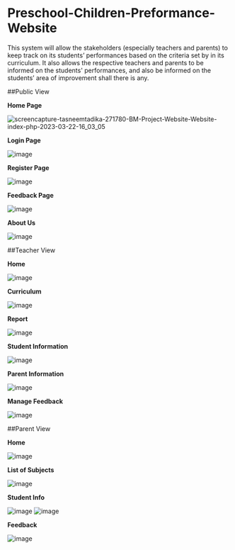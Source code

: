 # Preschool-Children-Preformance-Website
This system will allow the stakeholders (especially teachers and parents) to keep track on its students’ performances based on the criteria set by in its curriculum. It also allows the respective teachers and parents to be informed on the students' performances, and also be informed on the students’ area of improvement shall there is any. 

##Public View

**Home Page**

![screencapture-tasneemtadika-271780-BM-Project-Website-Website-index-php-2023-03-22-16_03_05](https://user-images.githubusercontent.com/55232967/226837785-8c841f68-570a-4e06-bf28-5fd7c6aaad23.png)

**Login Page**

![image](https://user-images.githubusercontent.com/55232967/226837285-042ac562-a8bb-4ee6-a76c-f10a7ba0c80f.png)

**Register Page**

![image](https://user-images.githubusercontent.com/55232967/226837366-259fdb82-5677-4633-ad14-d1c94446bc1e.png)

**Feedback Page**

![image](https://user-images.githubusercontent.com/55232967/226837437-0525d202-d3ca-4a85-a1b0-9b328ba85885.png)

**About Us**

![image](https://user-images.githubusercontent.com/55232967/226837509-3a9a70f5-d539-43bf-bf29-c8a0eb4ed107.png)

##Teacher View

**Home**

![image](https://user-images.githubusercontent.com/55232967/226839594-afd2f2be-8953-4016-8b70-8835eff9f6d5.png)

**Curriculum**

![image](https://user-images.githubusercontent.com/55232967/226839651-7675a968-9eee-4841-80eb-f4a126d116b0.png)

**Report**

![image](https://user-images.githubusercontent.com/55232967/226839699-4074f97f-3fb9-4d4b-a353-f095a738e149.png)

**Student Information**

![image](https://user-images.githubusercontent.com/55232967/226839770-7f07e735-8f27-4b1b-ac23-3f02e2f7eec8.png)

**Parent Information**

![image](https://user-images.githubusercontent.com/55232967/226839831-98cdef7a-443a-4e52-981e-d8e172424008.png)

**Manage Feedback**

![image](https://user-images.githubusercontent.com/55232967/226840094-35ee1a6e-2788-4d04-8dee-b31bcb563d6f.png)



##Parent View

**Home**

![image](https://user-images.githubusercontent.com/55232967/226838234-0017810a-50f1-4115-b323-c39f42d2d220.png)

**List of Subjects**

![image](https://user-images.githubusercontent.com/55232967/226838268-4bc90913-ad86-4e3f-84ad-d80a79f76c1b.png)

**Student Info**

![image](https://user-images.githubusercontent.com/55232967/226838325-87536386-2352-408b-8cf8-9c8d051f48f0.png)
![image](https://user-images.githubusercontent.com/55232967/226839352-a5951e9d-98ae-41dc-bafc-0c9b5a793145.png)


**Feedback**

![image](https://user-images.githubusercontent.com/55232967/226838362-dbcc82df-1412-4b98-91b6-4d8caa6f2b15.png)




